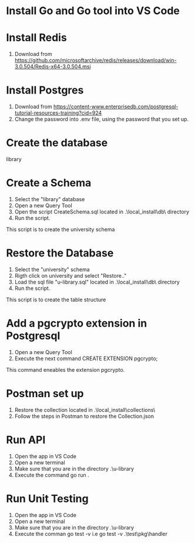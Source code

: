 # Install Go and Go tool into VS Code

# Install Redis
1. Download from https://github.com/microsoftarchive/redis/releases/download/win-3.0.504/Redis-x64-3.0.504.msi

# Install Postgres
1. Download from https://content-www.enterprisedb.com/postgresql-tutorial-resources-training?cid=924
2. Change the password into .env file, using the password that you set up.

# Create the database
library

# Create a Schema
1. Select the "library" database 
2. Open a new Query Tool
3. Open the script CreateSchema.sql located in .\local_install\db\ directory
4. Run the script.

This script is to create the university schema

# Restore the Database
1. Select the "university" schema
2. Rigth click on university and select "Restore.."
3. Load the sql file "u-library.sql" located in .\local_install\db\ directory
4. Run the script.

This script is to create the table structure

# Add a pgcrypto extension in Postgresql
1. Open a new Query Tool
2. Execute the next command CREATE EXTENSION pgcrypto;

This command eneables the extension pgcrypto.

# Postman set up
1. Restore the collection located in .\local_install\collections\
2. Follow the steps in Postman to restore the Collection.json

# Run API
1. Open the app in VS Code
2. Open a new terminal
3. Make sure that you are in the directory .\u-library
4. Execute the command go run .

# Run Unit Testing
1. Open the app in VS Code
2. Open a new terminal
3. Make sure that you are in the directory .\u-library
4. Execute the comman go test -v <package name>
    i.e go test -v .\test\pkg\handler